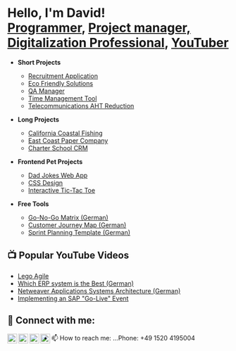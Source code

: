 <h1>Hello, I'm David! <br/><a href="https://agile.profi">Programmer</a>, <a href="https://www.linkedin.com/in/davidjhovsepian/">Project manager, Digitalization Professional</a>, <a href="https://www.youtube.com/channel/UCCcJqfdg_vQNCKjI6l8XpSA">YouTuber</a></h1>


- <b>Short Projects</b>
  - [Recruitment Application](https://github.com/davidjhovsepian/B2B-E2Econnect#readme)
  - [Eco Friendly Solutions](https://github.com/davidjhovsepian/Eco-Friendly-Apps-in-SD/blob/main/README.md)
  - [QA Manager](https://github.com/davidjhovsepian/QA-Test-Manager/tree/main#readme)
  - [Time Management Tool](https://github.com/davidjhovsepian/Time-Management#readme)
  - [Telecommunications AHT Reduction](https://github.com/davidjhovsepian/Telecommunications)

- <b>Long Projects</b>
  - [California Coastal Fishing](https://github.com/davidjhovsepian/Canadian-Fishing-Company/tree/main)
  - [East Coast Paper Company](https://github.com/davidjhovsepian/Paper-Company#readme)
  - [Charter School CRM](https://github.com/davidjhovsepian/University-CRM#readme)

  
- <b>Frontend Pet Projects</b>
  - [Dad Jokes Web App](https://github.com/davidjhovsepian/dad-jokes-generator)
  - [CSS Design](https://github.com/davidjhovsepian/a-waving-css-penguin)
  - [Interactive Tic-Tac Toe](https://github.com/davidjhovsepian/Tic-Tac-Toe)
  
- <b>Free Tools </b>
  - [Go-No-Go Matrix (German) ](https://agileprofi.de/go-no-go-checkliste-vorlage-eine-entscheidende-hilfe-fuer-erfolgreiche-projekte/)
  - [Customer Journey Map (German) ](https://agileprofi.de/customer-journey-map-vorlage/)
  - [Sprint Planning Template (German) ](https://agileprofi.de/meistere-deine-projekte-mit-der-unschlagbaren-sprint-planung-vorlage/)
  

## 📺 Popular YouTube Videos
- [Lego Agile](https://www.youtube.com/watch?v=P9ifuVwTDTk&t=47s)
- [Which ERP system is the Best (German)](https://www.youtube.com/watch?v=lTACicxlysc)
- [Netweaver Applications Systems Architecture (German)](https://youtu.be/u-vE4cdtcy0)
- [Implementing an SAP "Go-Live" Event](https://www.youtube.com/watch?v=ncMqgzmbdzY&t=153s)




<h2> 🤳 Connect with me:</h2>

[<img align="left" alt="DavidHovsepian | YouTube" width="22px" src="https://cdn.jsdelivr.net/npm/simple-icons@v3/icons/youtube.svg" />][youtube]
[<img align="left" alt="DavidHovsepian | Twitter" width="22px" src="https://cdn.jsdelivr.net/npm/simple-icons@v3/icons/twitter.svg" />][twitter]
[<img align="left" alt="DavidHovsepian | Xing" width="22px" src="https://cdn.jsdelivr.net/npm/simple-icons@3.13.0/icons/xing.svg" />][xing]
[<img align="left" alt="DavidHovsepian | Instagram" width="22px" src="https://cdn.jsdelivr.net/npm/simple-icons@v3/icons/instagram.svg" />][instagram]

- 📫 How to reach me: ...Phone: +49 1520 4195004

[twitter]: https://twitter.com/
[youtube]: https://www.youtube.com/channel/UCCcJqfdg_vQNCKjI6l8XpSA
[instagram]: https://www.instagram.com/davidhovsepian/
[xing]: https://www.xing.com/profile/david_hovsepian/cv

<!--
**joshmadakor1/joshmadakor1** is a ✨ _special_ ✨ repository because its `README.md` (this file) appears on your GitHub profile.

Here are some ideas to get you started:

- 🔭 I’m currently working on ...
- 🌱 I’m currently learning ...
- 👯 I’m looking to collaborate on ... 
- 🤔 I’m looking for help with ...
- 💬 Ask me about ...
- 📫 How to reach me: ...Handy: +49 1520 4195004
- 😄 Pronouns: ...
- ⚡ Fun fact: ...
-->
